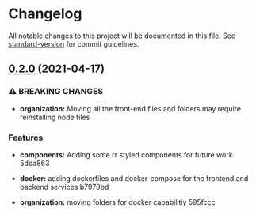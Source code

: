 # Changelog

All notable changes to this project will be documented in this file. See [standard-version](https://github.com/conventional-changelog/standard-version) for commit guidelines.

## [0.2.0](///compare/v0.1.6...v0.2.0) (2021-04-17)


### ⚠ BREAKING CHANGES

* **organization:** Moving all the front-end files and folders may require reinstalling node files

### Features

* **components:** Adding some rr styled components for future work 5dda863
* **docker:** adding dockerfiles and docker-compose for the frontend and backend services b7979bd


* **organization:** moving folders for docker capabilitiy 595fccc
